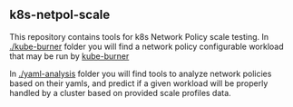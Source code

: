 ## k8s-netpol-scale

This repository contains tools for k8s Network Policy scale testing.
In [./kube-burner](./kube-burner) folder you will find a network policy configurable workload that may be run by
[kube-burner](https://github.com/cloud-bulldozer/kube-burner)

In [./yaml-analysis](./yaml-analysis) folder you will find tools to analyze network policies based on their yamls,
and predict if a given workload will be properly handled by a cluster based on provided scale profiles data.
